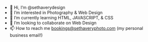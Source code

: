 - 👋 Hi, I’m @sethaverydesign
- 👀 I’m interested in Photography & Web Design
- 🌱 I’m currently learning HTML, JAVASCRIPT, & CSS
- 💞️ I’m looking to collaborate on Web Design
- 📫 How to reach me bookings@sethaveryphoto.com (my personal business email!)

<!---
sethaverydesign/sethaverydesign is a ✨ special ✨ repository because its `README.md` (this file) appears on your GitHub profile.
You can click the Preview link to take a look at your changes.
--->

